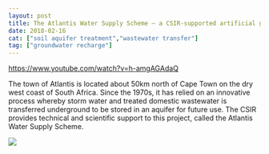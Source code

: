 ```yaml
---
layout: post
title: The Atlantis Water Supply Scheme – a CSIR-supported artificial groundwater recharge system
date: 2018-02-16
cat: ["soil aquifer treatment","wastewater transfer"]
tag: ["groundwater recharge"]
---
```


https://www.youtube.com/watch?v=h-amgAGAdaQ

The town of Atlantis is located about 50km north of Cape Town on the dry west coast of South Africa. Since the 1970s, it has relied on an innovative process whereby storm water and treated domestic wastewater is transferred underground to be stored in an aquifer for future use. The CSIR provides technical and scientific support to this project, called the Atlantis Water Supply Scheme.

![](Selección_351-300x230.png)